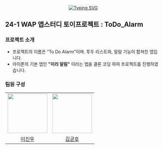 <div align="center">
<a href="https://git.io/typing-svg"><img src="https://readme-typing-svg.demolab.com?font=Lobster&color=B3E0FF&size=35&pause=1000&center=true&vCenter=true&random=false&width=435&lines=24-1+AppStudy%2C+ToDo_Alarm!" alt="Typing SVG" /></a>
<br>
</div>

## 24-1 WAP 앱스터디 토이프로젝트 : ToDo_Alarm

### 프로젝트 소개 
- 프로젝트의 이름은 “To Do Alarm”이며. 투두 리스트와, 알람 기능이 합쳐진 앱입니다.
- 아이폰의 기본 앱인 **"미리 알림"** 이라는 앱을 클론 코딩 하여 프로젝트를 진행하였습니다.


### 팀원 구성

<table>
  <tr>
    <td align="center"><img src="https://avatars.githubusercontent.com/u/66197586?v=4" width="128px;" alt=""/></td>
    <td align="center"><img src="https://avatars.githubusercontent.com/u/124599614?v=4" width="128px;" alt=""/></td>
  </tr>
      <tr>
        <td align="center"><a href="https://github.com/Jinu219" title="Code">이진우</a></td>
          <td align="center"><a href="https://github.com/g0rnn" title="Code">김균호</a></td>
      </tr>
</table>
<br>
